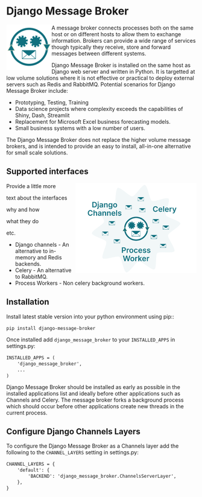 # Django Message Broker

<img src="assets/django_message_broker_icon_512.svg"
     alt="Django message broker icon"
     width="120"
     align="left"/>

A message broker connects processes both on the same host or on different hosts
to allow them to exchange information. Brokers can provide a wide range of services
though typically they receive, store and forward messages between different systems.

Django Message Broker is installed on the same host as Django web server and written
in Python. It is targetted at low volume solutions where it is not effective or
practical to deploy external servers such as Redis and RabbitMQ. Potential scenarios
for Django Message Broker include:

+ Prototyping, Testing, Training
+ Data science projects where complexity exceeds the capabilities of Shiny, Dash, Streamlit
+ Replacement for Microsoft Excel business forecasting models.
+ Small business systems with a low number of users.

The Django Message Broker does not replace the higher volume message brokers, and is
intended to provide an easy to install, all-in-one alternative for small scale solutions.

## Supported interfaces

<img src="assets/DMB Ecosystem opt.svg"
     alt="Django message broker ecosystem"
     width=320
     align="right"/>

Provide a little more

text about the interfaces

why and how

what they do

etc.

+ Django channels - An alternative to in-memory and Redis backends.
+ Celery - An alternative to RabbitMQ.
+ Process Workers - Non celery background workers.

## Installation

Install latest stable version into your python environment using pip::

    pip install django-message-broker

Once installed add ``django_message_broker`` to your ``INSTALLED_APPS`` in settings.py:

    INSTALLED_APPS = (
        'django_message_broker',
        ...        
    )

Django Message Broker should be installed as early as possible in the installed applications
list and ideally before other applications such as Channels and Celery. The message broker
forks a background process which should occur before other applications create new threads in
the current process.

## Configure Django Channels Layers

To configure the Django Message Broker as a Channels layer add the following to the ``CHANNEL_LAYERS``
setting in settings.py:

    CHANNEL_LAYERS = {
        'default': {
            'BACKEND': 'django_message_broker.ChannelsServerLayer',
        },
    }
